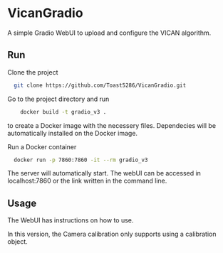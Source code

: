 
# VicanGradio

A simple Gradio WebUI to upload and configure the VICAN algorithm. 


## Run

Clone the project

```bash
  git clone https://github.com/Toast5286/VicanGradio.git
```

Go to the project directory and run 

```bash
    docker build -t gradio_v3 .
```

to create a Docker image with the necessery files. Dependecies will be automatically installed on the Docker image.

Run a Docker container

```bash
  docker run -p 7860:7860 -it --rm gradio_v3
```
The server will automatically start. The webUI can be accessed in localhost:7860 or the link written in the command line.


## Usage

The WebUI has instructions on how to use.

In this version, the Camera calibration only supports using a calibration object.

